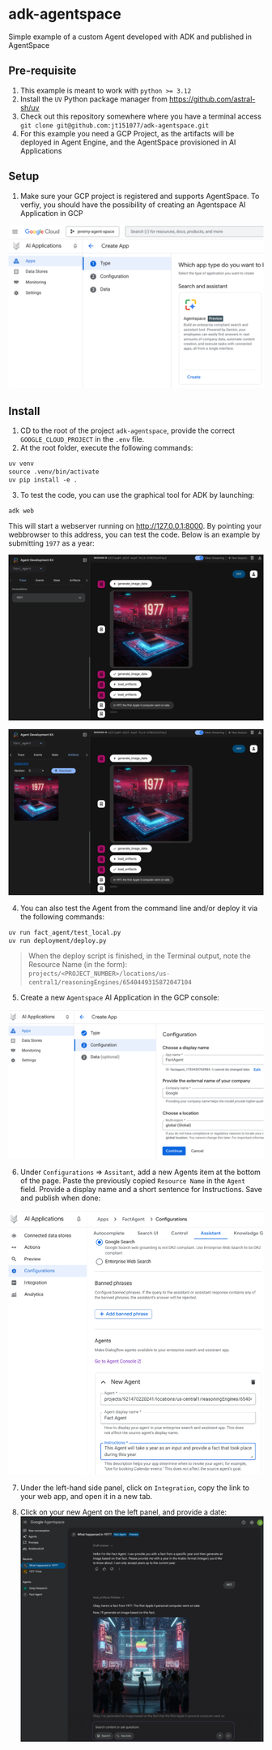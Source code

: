 # adk-agentspace
Simple example of a custom Agent developed with ADK and published in AgentSpace


## Pre-requisite

1. This example is meant to work with `python >= 3.12`
2. Install the `UV` Python package manager from https://github.com/astral-sh/uv
3. Check out this repository somewhere where you have a terminal access `git clone git@github.com:jt151077/adk-agentspace.git`
4. For this example you need a GCP Project, as the artifacts will be deployed in Agent Engine, and the AgentSpace provisioned in AI Applications 


## Setup

1. Make sure your GCP project is registered and supports AgentSpace. To verfiy, you should have the possibility of creating an Agentspace AI Application in GCP

![](imgs/img0.png)



## Install

1. CD to the root of the project `adk-agentspace`, provide the correct `GOOGLE_CLOUD_PROJECT` in the `.env` file.
2. At the root folder, execute the following commands:

```shell
uv venv
source .venv/bin/activate
uv pip install -e .
```

3. To test the code, you can use the graphical tool for ADK by launching:

```shell
adk web
```

This will start a webserver running on http://127.0.0.1:8000. By pointing your webbrowser to this address, you can test the code. Below is an example by submitting `1977` as a year:

![](imgs/img4.png)

![](imgs/img5.png)


4. You can also test the Agent from the command line and/or deploy it via the following commands:

```shell
uv run fact_agent/test_local.py
uv run deployment/deploy.py
```

> When the deploy script is finished, in the Terminal output, note the Resource Name (in the form): `projects/<PROJECT_NUMBER>/locations/us-central1/reasoningEngines/6540449315872047104`

5. Create a new `Agentspace` AI Application in the GCP console:

![](imgs/img1.png)

6. Under `Configurations` => `Assitant`, add a new Agents item at the bottom of the page. Paste the previously copied `Resource Name` in the `Agent` field. Provide a display name and a short sentence for Instructions. Save and publish when done:

![](imgs/img2.png)

7. Under the left-hand side panel, click on `Integration`, copy the link to your web app, and open it in a new tab.

8. Click on your new Agent on the left panel, and provide a date:
![](imgs/img3.png)